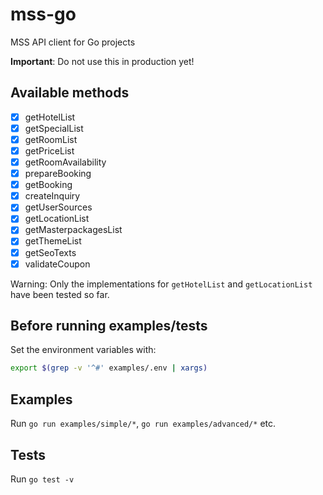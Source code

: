 # mss-go

MSS API client for Go projects

**Important**: Do not use this in production yet!

## Available methods

- [x] getHotelList
- [x] getSpecialList
- [x] getRoomList
- [x] getPriceList
- [x] getRoomAvailability
- [x] prepareBooking
- [x] getBooking
- [x] createInquiry
- [x] getUserSources
- [x] getLocationList
- [x] getMasterpackagesList
- [x] getThemeList
- [x] getSeoTexts
- [x] validateCoupon

Warning: Only the implementations for `getHotelList` and `getLocationList` have been tested so far.

## Before running examples/tests

Set the environment variables with:

```Bash
export $(grep -v '^#' examples/.env | xargs)
```

## Examples

Run `go run examples/simple/*`, `go run examples/advanced/*` etc.

## Tests

Run `go test -v`

